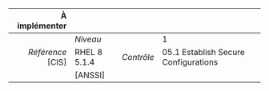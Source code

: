 
|           À implémenter    |    |    |    |
|----------------:|:---|---:|:---|
|                 |*Niveau*|| 1 |
|*Référence* [CIS]| RHEL 8 5.1.4 |*Contrôle*| 05.1 Establish Secure Configurations |
|                 |[ANSSI] ||  |

